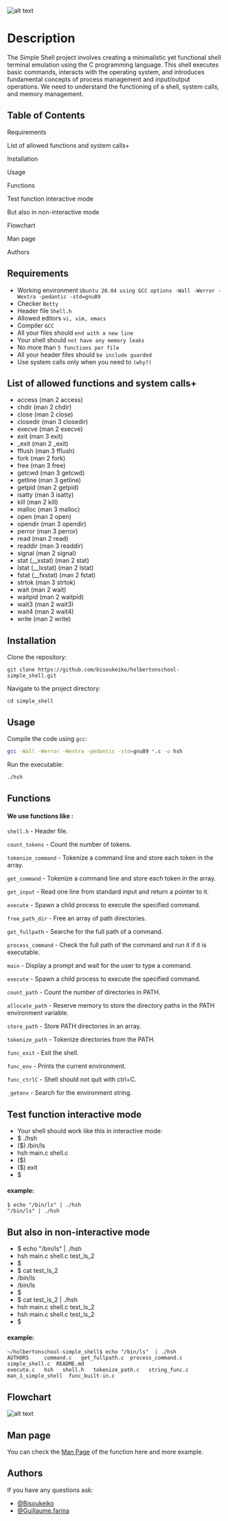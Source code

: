 
![alt text](https://github.com/bisoukeiko/holbertonschool-simple_shell/blob/main/the%20gates%20of%20shell.jpeg?raw=true)

# Description

The Simple Shell project involves creating a minimalistic yet functional shell terminal emulation using the C programming language. This shell executes basic commands, interacts with the operating system, and introduces fundamental concepts of process management and input/output operations. We need to understand the functioning of a shell, system calls, and memory management.


## Table of Contents

Requirements

List of allowed functions and system calls+

Installation

Usage

Functions

Test function interactive mode

But also in non-interactive mode

Flowchart

Man page

Authors


## Requirements

- Working environment `Ubuntu 20.04 using GCC options -Wall -Werror -Wextra -pedantic -std=gnu89`
- Checker `Betty`
- Header file `Shell.h`
- Allowed editors `vi, vim, emacs`
- Compiler `GCC`
- All your files should `end with a new line`
- Your shell should `not have any memory leaks`
- No more than `5 functions per file`
- All your header files should `be include guarded`
- Use system calls only when you need to `(why?)`
## List of allowed functions and system calls+

* access (man 2 access)
* chdir (man 2 chdir)
* close (man 2 close)
* closedir (man 3 closedir)
* execve (man 2 execve)
* exit (man 3 exit)
* _exit (man 2 _exit)
* fflush (man 3 fflush)
* fork (man 2 fork)
* free (man 3 free)
* getcwd (man 3 getcwd)
* getline (man 3 getline)
* getpid (man 2 getpid)
* isatty (man 3 isatty)
* kill (man 2 kill)
* malloc (man 3 malloc)
* open (man 2 open)
* opendir (man 3 opendir)
* perror (man 3 perror)
* read (man 2 read)
* readdir (man 3 readdir)
* signal (man 2 signal)
* stat (__xstat) (man 2 stat)
* lstat (__lxstat) (man 2 lstat)
* fstat (__fxstat) (man 2 fstat)
* strtok (man 3 strtok)
* wait (man 2 wait)
* waitpid (man 2 waitpid)
* wait3 (man 2 wait3)
* wait4 (man 2 wait4)
* write (man 2 write)
## Installation
Clone the repository:
 
```git clone https://github.com/bisoukeiko/holbertonschool-simple_shell.git```

Navigate to the project directory:

```cd simple_shell```

## Usage

Compile the code using `gcc`:

```bash
gcc -Wall -Werror -Wextra -pedantic -std=gnu89 *.c -o hsh
```

Run the executable:
```bash
./hsh
```
## Functions

#### We use functions like :

`shell.h` - Header file.

`count_tokens` - Count the number of tokens.

`tokenize_command` - Tokenize a command line and store each token in the array.

`get_command` - Tokenize a command line and store each token in the array.

`get_input` - Read one line from standard input and return a pointer to it.

`execute` - Spawn a child process to execute the specified command.

`free_path_dir` - Free an array of path directories.

`get_fullpath` - Searche for the full path of a command.

`process_command` - Check the full path of the command and run it if it is executable.

`main` - Display a prompt and wait for the user to type a command.

`execute` - Spawn a child process to execute the specified command.

`count_path` - Count the number of directories in PATH.

`allocate_path` - Reserve memory to store the directory paths in the PATH environment variable.

`store_path` - Store PATH directories in an array.

`tokenize_path` - Tokenize directories from the PATH.

`func_exit` - Exit the shell.

`func_env` - Prints the current environment.

`func_ctrlC` - Shell should not quit with ctrl+C.

`_getenv` - Search for the environment string.

## Test function interactive mode

- Your shell should work like this in interactive mode:
- $ ./hsh
- ($) /bin/ls
- hsh main.c shell.c
- ($)
- ($) exit
- $
#### example:
````
$ echo "/bin/ls" | ./hsh
"/bin/ls" | ./hsh
````
## But also in non-interactive mode

- $ echo "/bin/ls" | ./hsh
- hsh main.c shell.c test_ls_2
- $
- $ cat test_ls_2
- /bin/ls
- /bin/ls
- $
- $ cat test_ls_2 | ./hsh
- hsh main.c shell.c test_ls_2
- hsh main.c shell.c test_ls_2
- $

#### example:
````
~/holbertonschool-simple_shell$ echo "/bin/ls"  | ./hsh
AUTHORS     command.c   get_fullpath.c  process_command.c   simple_shell.c  README.md
execute.c   hsh   shell.h   tokenize_path.c   string_func.c   man_1_simple_shell  func_built-in.c
``````
## Flowchart

![alt text](https://github.com/bisoukeiko/holbertonschool-simple_shell/blob/main/Flowchart.png?raw=true)
## Man page

You can check the [Man Page](https://github.com/bisoukeiko/holbertonschool-simple_shell/blob/main/man_1_simple_shell) of the function here and more example.
## Authors

If you have any questions ask:

- [@Bisoukeiko](https://www.github.com/bisoukeiko)
- [@Guillaume.farina](https://www.github.com/guillaumefarina)

